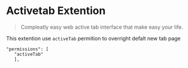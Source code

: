 # Activetab Extention

>Compleatly easy web active tab interface that make easy your life.

This extention use `activeTab` permition to overright defalt new tab page
```
"permissions": [
   "activeTab"
   ],
   
```
